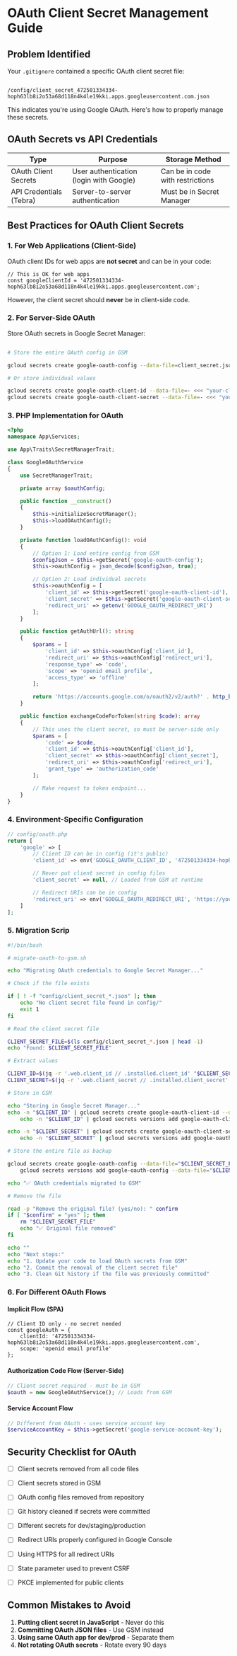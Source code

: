 
# OAuth Client Secret Management Guide

## Problem Identified

Your `.gitignore` contained a specific OAuth client secret file:

```

/config/client_secret_472501334334-hoph63lb8i2o53a68d118n4k4le19kki.apps.googleusercontent.com.json

```

This indicates you're using Google OAuth. Here's how to properly manage these secrets.

## OAuth Secrets vs API Credentials

| Type | Purpose | Storage Method |
|------|---------|----------------|
| OAuth Client Secrets | User authentication (login with Google) | Can be in code with restrictions |
| API Credentials (Tebra) | Server-to-server authentication | Must be in Secret Manager |

## Best Practices for OAuth Client Secrets

### 1. For Web Applications (Client-Side)

OAuth client IDs for web apps are **not secret** and can be in your code:

```javascrip
// This is OK for web apps
const googleClientId = '472501334334-hoph63lb8i2o53a68d118n4k4le19kki.apps.googleusercontent.com';

```

However, the client secret should **never** be in client-side code.

### 2. For Server-Side OAuth

Store OAuth secrets in Google Secret Manager:

```bash

# Store the entire OAuth config in GSM

gcloud secrets create google-oauth-config --data-file=client_secret.json

# Or store individual values

gcloud secrets create google-oauth-client-id --data-file=- <<< "your-client-id"
gcloud secrets create google-oauth-client-secret --data-file=- <<< "your-client-secret"

```

### 3. PHP Implementation for OAuth

```php
<?php
namespace App\Services;

use App\Traits\SecretManagerTrait;

class GoogleOAuthService
{
    use SecretManagerTrait;

    private array $oauthConfig;

    public function __construct()
    {
        $this->initializeSecretManager();
        $this->loadOAuthConfig();
    }

    private function loadOAuthConfig(): void
    {
        // Option 1: Load entire config from GSM
        $configJson = $this->getSecret('google-oauth-config');
        $this->oauthConfig = json_decode($configJson, true);

        // Option 2: Load individual secrets
        $this->oauthConfig = [
            'client_id' => $this->getSecret('google-oauth-client-id'),
            'client_secret' => $this->getSecret('google-oauth-client-secret'),
            'redirect_uri' => getenv('GOOGLE_OAUTH_REDIRECT_URI')
        ];
    }

    public function getAuthUrl(): string
    {
        $params = [
            'client_id' => $this->oauthConfig['client_id'],
            'redirect_uri' => $this->oauthConfig['redirect_uri'],
            'response_type' => 'code',
            'scope' => 'openid email profile',
            'access_type' => 'offline'
        ];

        return 'https://accounts.google.com/o/oauth2/v2/auth?' . http_build_query($params);
    }

    public function exchangeCodeForToken(string $code): array
    {
        // This uses the client secret, so must be server-side only
        $params = [
            'code' => $code,
            'client_id' => $this->oauthConfig['client_id'],
            'client_secret' => $this->oauthConfig['client_secret'],
            'redirect_uri' => $this->oauthConfig['redirect_uri'],
            'grant_type' => 'authorization_code'
        ];

        // Make request to token endpoint...
    }
}

```

### 4. Environment-Specific Configuration

```php
// config/oauth.php
return [
    'google' => [
        // Client ID can be in config (it's public)
        'client_id' => env('GOOGLE_OAUTH_CLIENT_ID', '472501334334-hoph63lb8i2o53a68d118n4k4le19kki.apps.googleusercontent.com'),

        // Never put client secret in config files
        'client_secret' => null, // Loaded from GSM at runtime

        // Redirect URIs can be in config
        'redirect_uri' => env('GOOGLE_OAUTH_REDIRECT_URI', 'https://yourapp.com/auth/callback'),
    ]
];

```

### 5. Migration Scrip

```bash
#!/bin/bash

# migrate-oauth-to-gsm.sh

echo "Migrating OAuth credentials to Google Secret Manager..."

# Check if the file exists

if [ ! -f "config/client_secret_*.json" ]; then
    echo "No client secret file found in config/"
    exit 1
fi

# Read the client secret file

CLIENT_SECRET_FILE=$(ls config/client_secret_*.json | head -1)
echo "Found: $CLIENT_SECRET_FILE"

# Extract values

CLIENT_ID=$(jq -r '.web.client_id // .installed.client_id' "$CLIENT_SECRET_FILE")
CLIENT_SECRET=$(jq -r '.web.client_secret // .installed.client_secret' "$CLIENT_SECRET_FILE")

# Store in GSM

echo "Storing in Google Secret Manager..."
echo -n "$CLIENT_ID" | gcloud secrets create google-oauth-client-id --data-file=- 2>/dev/null ||
    echo -n "$CLIENT_ID" | gcloud secrets versions add google-oauth-client-id --data-file=-

echo -n "$CLIENT_SECRET" | gcloud secrets create google-oauth-client-secret --data-file=- 2>/dev/null ||
    echo -n "$CLIENT_SECRET" | gcloud secrets versions add google-oauth-client-secret --data-file=-

# Store the entire file as backup

gcloud secrets create google-oauth-config --data-file="$CLIENT_SECRET_FILE" 2>/dev/null ||
    gcloud secrets versions add google-oauth-config --data-file="$CLIENT_SECRET_FILE"

echo "✅ OAuth credentials migrated to GSM"

# Remove the file

read -p "Remove the original file? (yes/no): " confirm
if [ "$confirm" = "yes" ]; then
    rm "$CLIENT_SECRET_FILE"
    echo "✅ Original file removed"
fi

echo ""
echo "Next steps:"
echo "1. Update your code to load OAuth secrets from GSM"
echo "2. Commit the removal of the client secret file"
echo "3. Clean Git history if the file was previously committed"

```

### 6. For Different OAuth Flows

#### Implicit Flow (SPA)

```javascrip
// Client ID only - no secret needed
const googleAuth = {
    clientId: '472501334334-hoph63lb8i2o53a68d118n4k4le19kki.apps.googleusercontent.com',
    scope: 'openid email profile'
};

```

#### Authorization Code Flow (Server-Side)

```php
// Client secret required - must be in GSM
$oauth = new GoogleOAuthService(); // Loads from GSM

```

#### Service Account Flow

```php
// Different from OAuth - uses service account key
$serviceAccountKey = $this->getSecret('google-service-account-key');

```

## Security Checklist for OAuth

- [ ] Client secrets removed from all code files

- [ ] Client secrets stored in GSM

- [ ] OAuth config files removed from repository

- [ ] Git history cleaned if secrets were committed

- [ ] Different secrets for dev/staging/production

- [ ] Redirect URIs properly configured in Google Console

- [ ] Using HTTPS for all redirect URIs

- [ ] State parameter used to prevent CSRF

- [ ] PKCE implemented for public clients

## Common Mistakes to Avoid

1. **Putting client secret in JavaScript** - Never do this
2. **Committing OAuth JSON files** - Use GSM instead
3. **Using same OAuth app for dev/prod** - Separate them
4. **Not rotating OAuth secrets** - Rotate every 90 days

